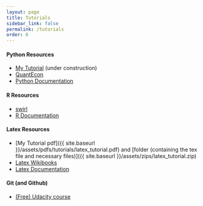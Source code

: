 ```yaml
---
layout: page
title: Tutorials
sidebar_link: false
permalink: /tutorials
order: 6
---
```


#### Python Resources
- [My Tutorial](tutorials/python) (under construction)
- [QuantEcon](https://lectures.quantecon.org/py/)
- [Python Documentation](https://docs.python.org/3/)


<!--
```python
#Python code
def mutiply(x,y):
  return(x*y)
#=>
```
-->

#### R Resources
- [swirl](http://swirlstats.com/)
- [R Documentation](https://www.r-project.org/other-docs.html)

####  Latex Resources
- [My Tutorial pdf]({{ site.baseurl }}/assets/pdfs/tutorials/latex_tutorial.pdf) and [folder (containing the tex file and necessary files)]({{ site.baseurl }}/assets/zips/latex_tutorial.zip)
- [Latex Wikibooks](https://en.wikibooks.org/wiki/LaTeX)
- [Latex Documentation](https://www.latex-project.org/help/documentation/)

#### Git (and Github)
- [(Free) Udacity course](https://www.udacity.com/course/how-to-use-git-and-github--ud775)

<!--
```tex
%latex code
\begin{align}
  x &=5;
  y &=4;
\end{align}
```

```latex
$x=4$
```
\\( sin(x^2) \\)

and here

$$sin(x^2)$$

{% highlight python linenos%}
#Python code
def printer(x):
	print(x) 

def printer(x):
	print(x) 

def printer(x):
	print(x) 

def printer(x):
	print(x) 

def printer(x):
	print(x) 
{% endhighlight %}
-->